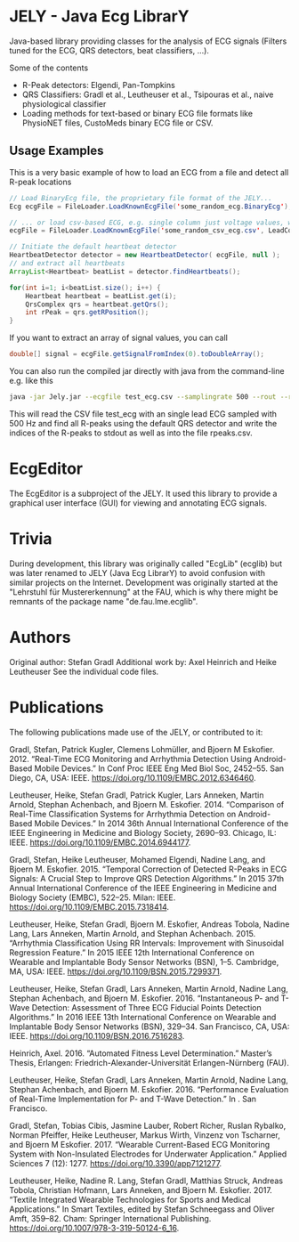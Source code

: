 # JELY - Java Ecg LibrarY
Java-based library providing classes for the analysis of ECG signals (Filters tuned for the ECG, QRS detectors, beat classifiers, ...).

Some of the contents
- R-Peak detectors: Elgendi, Pan-Tompkins
- QRS Classifiers: Gradl et al., Leutheuser et al., Tsipouras et al., naive physiological classifier
- Loading methods for text-based or binary ECG file formats like PhysioNET files, CustoMeds binary ECG file or CSV.

## Usage Examples
This is a very basic example of how to load an ECG from a file and detect all R-peak locations
```java
// Load BinaryEcg file, the proprietary file format of the JELY...
Ecg ecgFile = FileLoader.LoadKnownEcgFile('some_random_ecg.BinaryEcg');

// ... or load csv-based ECG, e.g. single column just voltage values, with a known sampling rate of 1024 Hz
ecgFile = FileLoader.LoadKnownEcgFile('some_random_csv_ecg.csv', LeadConfiguration.SINGLE_UNKNOWN_LEAD, 1024);

// Initiate the default heartbeat detector
HeartbeatDetector detector = new HeartbeatDetector( ecgFile, null );
// and extract all heartbeats
ArrayList<Heartbeat> beatList = detector.findHeartbeats();

for(int i=1; i<beatList.size(); i++) {
    Heartbeat heartbeat = beatList.get(i);
    QrsComplex qrs = heartbeat.getQrs();
    int rPeak = qrs.getRPosition();
}
```

If you want to extract an array of signal values, you can call
```java
double[] signal = ecgFile.getSignalFromIndex(0).toDoubleArray();
```

You can also run the compiled jar directly with java from the command-line e.g. like this
```bash
java -jar Jely.jar --ecgfile test_ecg.csv --samplingrate 500 --rout --rfile rpeaks.csv
```
This will read the CSV file test_ecg with an single lead ECG sampled with 500 Hz and find all R-peaks using the default QRS detector and write the indices of the R-peaks to stdout as well as into the file rpeaks.csv.

# EcgEditor
The EcgEditor is a subproject of the JELY. It used this library to provide a graphical user interface (GUI) for viewing and annotating ECG signals.

# Trivia
During development, this library was originally called "EcgLib" (ecglib) but was later renamed to JELY (Java Ecg LibrarY) to avoid confusion with similar projects on the Internet.
Development was originally started at the "Lehrstuhl für Mustererkennung" at the FAU, which is why there might be remnants of the package name "de.fau.lme.ecglib".

# Authors
Original author: Stefan Gradl
Additional work by: Axel Heinrich and Heike Leutheuser
See the individual code files.

# Publications
The following publications made use of the JELY, or contributed to it:

Gradl, Stefan, Patrick Kugler, Clemens Lohmüller, and Bjoern M Eskofier. 2012. “Real-Time ECG Monitoring and Arrhythmia Detection Using Android-Based Mobile Devices.” In Conf Proc IEEE Eng Med Biol Soc, 2452–55. San Diego, CA, USA: IEEE. https://doi.org/10.1109/EMBC.2012.6346460.

Leutheuser, Heike, Stefan Gradl, Patrick Kugler, Lars Anneken, Martin Arnold, Stephan Achenbach, and Bjoern M. Eskofier. 2014. “Comparison of Real-Time Classification Systems for Arrhythmia Detection on Android-Based Mobile Devices.” In 2014 36th Annual International Conference of the IEEE Engineering in Medicine and Biology Society, 2690–93. Chicago, IL: IEEE. https://doi.org/10.1109/EMBC.2014.6944177.

Gradl, Stefan, Heike Leutheuser, Mohamed Elgendi, Nadine Lang, and Bjoern M. Eskofier. 2015. “Temporal Correction of Detected R-Peaks in ECG Signals: A Crucial Step to Improve QRS Detection Algorithms.” In 2015 37th Annual International Conference of the IEEE Engineering in Medicine and Biology Society (EMBC), 522–25. Milan: IEEE. https://doi.org/10.1109/EMBC.2015.7318414.

Leutheuser, Heike, Stefan Gradl, Bjoern M. Eskofier, Andreas Tobola, Nadine Lang, Lars Anneken, Martin Arnold, and Stephan Achenbach. 2015. “Arrhythmia Classification Using RR Intervals: Improvement with Sinusoidal Regression Feature.” In 2015 IEEE 12th International Conference on Wearable and Implantable Body Sensor Networks (BSN), 1–5. Cambridge, MA, USA: IEEE. https://doi.org/10.1109/BSN.2015.7299371.

Leutheuser, Heike, Stefan Gradl, Lars Anneken, Martin Arnold, Nadine Lang, Stephan Achenbach, and Bjoern M. Eskofier. 2016. “Instantaneous P- and T-Wave Detection: Assessment of Three ECG Fiducial Points Detection Algorithms.” In 2016 IEEE 13th International Conference on Wearable and Implantable Body Sensor Networks (BSN), 329–34. San Francisco, CA, USA: IEEE. https://doi.org/10.1109/BSN.2016.7516283.

Heinrich, Axel. 2016. “Automated Fitness Level Determination.” Master’s Thesis, Erlangen: Friedrich-Alexander-Universität Erlangen-Nürnberg (FAU).

Leutheuser, Heike, Stefan Gradl, Lars Anneken, Martin Arnold, Nadine Lang, Stephan Achenbach, and Bjoern M. Eskofier. 2016. “Performance Evaluation of Real-Time Implementation for P- and T-Wave Detection.” In . San Francisco.

Gradl, Stefan, Tobias Cibis, Jasmine Lauber, Robert Richer, Ruslan Rybalko, Norman Pfeiffer, Heike Leutheuser, Markus Wirth, Vinzenz von Tscharner, and Bjoern M Eskofier. 2017. “Wearable Current-Based ECG Monitoring System with Non-Insulated Electrodes for Underwater Application.” Applied Sciences 7 (12): 1277. https://doi.org/10.3390/app7121277.

Leutheuser, Heike, Nadine R. Lang, Stefan Gradl, Matthias Struck, Andreas Tobola, Christian Hofmann, Lars Anneken, and Bjoern M. Eskofier. 2017. “Textile Integrated Wearable Technologies for Sports and Medical Applications.” In Smart Textiles, edited by Stefan Schneegass and Oliver Amft, 359–82. Cham: Springer International Publishing. https://doi.org/10.1007/978-3-319-50124-6_16.

